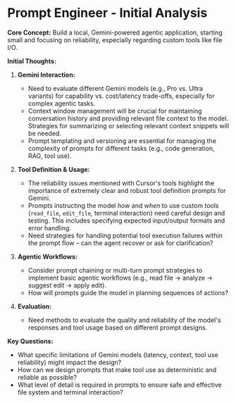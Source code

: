# Prompt Engineer - Initial Analysis

**Core Concept:** Build a local, Gemini-powered agentic application, starting small and focusing on reliability, especially regarding custom tools like file I/O.

**Initial Thoughts:**

1.  **Gemini Interaction:**
    *   Need to evaluate different Gemini models (e.g., Pro vs. Ultra variants) for capability vs. cost/latency trade-offs, especially for complex agentic tasks.
    *   Context window management will be crucial for maintaining conversation history and providing relevant file context to the model. Strategies for summarizing or selecting relevant context snippets will be needed.
    *   Prompt templating and versioning are essential for managing the complexity of prompts for different tasks (e.g., code generation, RAG, tool use).

2.  **Tool Definition & Usage:**
    *   The reliability issues mentioned with Cursor's tools highlight the importance of extremely clear and robust tool definition prompts for Gemini.
    *   Prompts instructing the model *how* and *when* to use custom tools (`read_file`, `edit_file`, terminal interaction) need careful design and testing. This includes specifying expected input/output formats and error handling.
    *   Need strategies for handling potential tool execution failures within the prompt flow – can the agent recover or ask for clarification?

3.  **Agentic Workflows:**
    *   Consider prompt chaining or multi-turn prompt strategies to implement basic agentic workflows (e.g., read file -> analyze -> suggest edit -> apply edit).
    *   How will prompts guide the model in planning sequences of actions?

4.  **Evaluation:**
    *   Need methods to evaluate the quality and reliability of the model's responses and tool usage based on different prompt designs.

**Key Questions:**
*   What specific limitations of Gemini models (latency, context, tool use reliability) might impact the design?
*   How can we design prompts that make tool use as deterministic and reliable as possible?
*   What level of detail is required in prompts to ensure safe and effective file system and terminal interaction? 